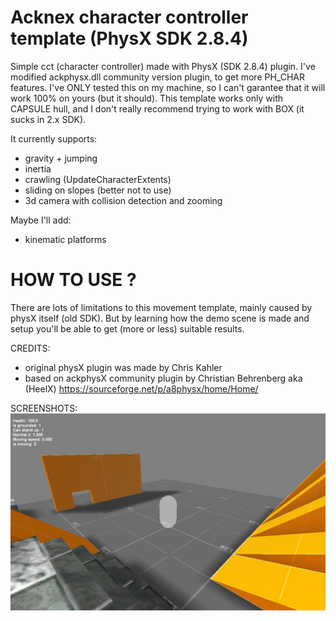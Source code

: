 # Acknex character controller template (PhysX SDK 2.8.4)
 
Simple cct (character controller) made with PhysX (SDK 2.8.4) plugin.
I've modified ackphysx.dll community version plugin, to get more PH_CHAR features.
I've ONLY tested this on my machine, so I can't garantee that it will work 100% on yours (but it should).
This template works only with CAPSULE hull, and I don't really recommend trying to work with BOX (it sucks in 2.x SDK).

It currently supports:
- gravity + jumping
- inertia
- crawling (UpdateCharacterExtents)
- sliding on slopes (better not to use)
- 3d camera with collision detection and zooming

Maybe I'll add:
- kinematic platforms

# HOW TO USE ?
There are lots of limitations to this movement template, mainly caused by physX itself (old SDK).
But by learning how the demo scene is made and setup you'll be able to get (more or less) suitable results.

CREDITS:
- original physX plugin was made by Chris Kahler
- based on ackphysX community plugin by Christian Behrenberg aka (HeelX) https://sourceforge.net/p/a8physx/home/Home/

SCREENSHOTS:
![Alt text](https://github.com/3RUN/Acknex-CCT/blob/master/screenshots/shot_0.jpg?raw=true "Preview 1.")

